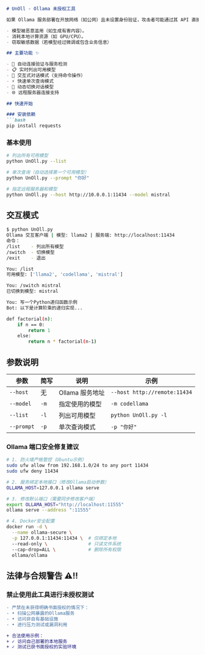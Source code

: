 ```markdown
# UnOll - Ollama 未授权工具

如果 Ollama 服务部署在开放网络（如公网）且未设置身份验证，攻击者可能通过其 API 直接访问模型，导致：

- 模型被恶意滥用（如生成有害内容）。
- 消耗本地计算资源（如 GPU/CPU）。
- 窃取敏感数据（若模型经过微调或包含业务信息）

## 主要功能 ✨

- 🚦 自动连接验证与服务检测
- 📋 实时列出可用模型
- 💬 交互式对话模式（支持命令操作）
- ⚡ 快速单次查询模式
- 🔄 动态切换对话模型
- 🌐 远程服务器连接支持

## 快速开始

### 安装依赖
```bash
pip install requests
```

### 基本使用
```bash
# 列出所有可用模型
python UnOll.py --list

# 单次查询（自动选择第一个可用模型）
python UnOll.py --prompt "你好"

# 指定远程服务器和模型
python UnOll.py --host http://10.0.0.1:11434 --model mistral

```

## 交互模式
```bash
$ python UnOll.py
Ollama 交互客户端 | 模型: llama2 | 服务端: http://localhost:11434
命令：
/list    - 列出所有模型
/switch  - 切换模型
/exit    - 退出

You: /list
可用模型: ['llama2', 'codellama', 'mistral']

You: /switch mistral
已切换到模型: mistral

You: 写一个Python递归函数示例
Bot: 以下是计算阶乘的递归实现...

def factorial(n):
    if n == 0:
        return 1
    else:
        return n * factorial(n-1)
```

## 参数说明

| 参数 | 简写 | 说明 | 示例 |
|------|------|------|------|
| `--host` | 无 | Ollama 服务地址 | `--host http://remote:11434` |
| `--model` | `-m` | 指定使用的模型 | `-m codellama` |
| `--list` | `-l` | 列出可用模型 | `python UnOll.py -l` |
| `--prompt` | `-p` | 单次查询模式 | `-p "你好"` |


### Ollama 端口安全修复建议
```bash
# 1. 防火墙严格管控（Ubuntu示例）
sudo ufw allow from 192.168.1.0/24 to any port 11434
sudo ufw deny 11434

# 2. 服务绑定本地接口（修改Ollama启动参数）
OLLAMA_HOST=127.0.0.1 ollama serve

# 3. 修改默认端口（需要同步修改客户端）
export OLLAMA_HOST="http://localhost:11555"
ollama serve --address ":11555"

# 4. Docker安全配置
docker run -d \
  --name ollama-secure \
  -p 127.0.0.1:11434:11434 \  # 仅绑定本地
  --read-only \               # 只读文件系统
  --cap-drop=ALL \            # 删除所有权限
  ollama/ollama
```

## 法律与合规警告 ⚠️‼️

### 禁止使用此工具进行未授权测试
```diff
- 严禁在未获得明确书面授权的情况下：
- • 扫描公网暴露的Ollama服务
- • 访问非自有基础设施
- • 进行压力测试或漏洞利用

+ 合法使用示例：
+ ✓ 访问自己部署的本地服务
+ ✓ 测试已获书面授权的实验环境

```
